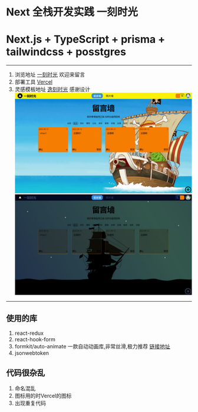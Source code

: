 # Next 全栈开发实践 一刻时光
# Next.js + TypeScript + prisma + tailwindcss + posstgres
___
1. 浏览地址 [一刻时光](https://www.diamondqin.xyz) 欢迎来留言
2. 部署工具 [Vercel](https://vercel.com)
3. 灵感模板地址 [逸刻时光](http://www.huohuo90.com/) 感谢设计
![图片展示](/public/web.jpeg "Light")
![图片展示](/public/webT.jpeg "Light")
___
## 使用的库
  1. react-redux
  2. react-hook-form
  3. formkit/auto-animate 
 一款自动动画库,非常丝滑,极力推荐 [链接地址](https://auto-animate.formkit.com/)
  4. jsonwebtoken
## 代码很杂乱
  1. 命名混乱
  2. 图标用的时Vercel的图标
  3. 出现重复代码
 
